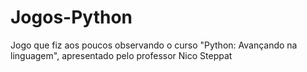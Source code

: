 # Jogos-Python
Jogo que fiz aos poucos observando o curso "Python: Avançando na linguagem", apresentado pelo professor Nico Steppat
